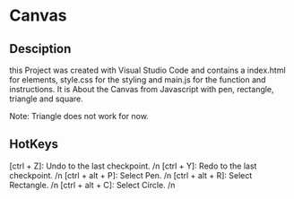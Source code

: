 # Canvas

## Desciption

this Project was created with Visual Studio Code and contains a index.html for elements, style.css for the styling and main.js for the function and instructions.
It is About the Canvas from Javascript with pen, rectangle, triangle and square. 

Note: Triangle does not work for now.

## HotKeys 
[ctrl + Z]: Undo to the last checkpoint. /n
[ctrl + Y]: Redo to the last checkpoint. /n
[ctrl + alt + P]: Select Pen. /n
[ctrl + alt + R]: Select Rectangle. /n
[ctrl + alt + C]: Select Circle. /n


